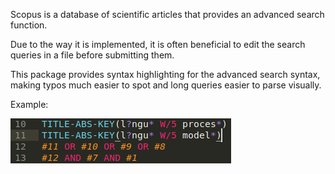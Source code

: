 Scopus is a database of scientific articles that provides an advanced search function.

Due to the way it is implemented, it is often beneficial to edit the search queries in a file before submitting them.

This package provides syntax highlighting for the advanced search syntax, making typos much easier to spot and long queries easier to parse visually.

Example:

![](https://raw.githubusercontent.com/Syncrossus/Scopus-Syntax-Highlighter/master/scopus_syntax_demo.png)
